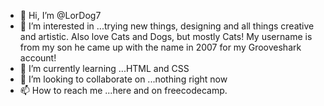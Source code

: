 - 👋 Hi, I’m @LorDog7
- 👀 I’m interested in ...trying new things, designing and all things creative and artistic.  Also love Cats and Dogs, but mostly Cats!  My username is from my son he came up with the name in 2007 for my Grooveshark account! 
- 🌱 I’m currently learning ...HTML and CSS
- 💞️ I’m looking to collaborate on ...nothing right now
- 📫 How to reach me ...here and on freecodecamp.

<!---
LorDog7/LorDog7 is a ✨ special ✨ repository because its `README.md` (this file) appears on your GitHub profile.
You can click the Preview link to take a look at your changes.
--->
